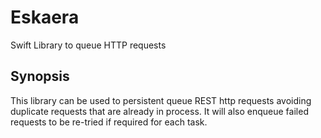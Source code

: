 # Eskaera

Swift Library to queue HTTP requests

## Synopsis

This library can be used to persistent queue REST http requests avoiding duplicate requests that are already in process. It will also enqueue failed requests to be re-tried if required for each task.
